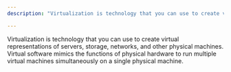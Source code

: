 ```yaml
---
description: "Virtualization is technology that you can use to create virtual representations of servers, storage, networks, and other physical machines."

---
```

Virtualization is technology that you can use to create virtual representations of servers, storage, networks, and other physical machines. Virtual software mimics the functions of physical hardware to run multiple virtual machines simultaneously on a single physical machine.
